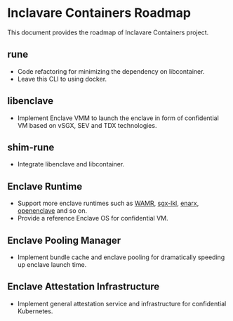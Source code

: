 # Inclavare Containers Roadmap

This document provides the roadmap of Inclavare Containers project.

## rune

- Code refactoring for minimizing the dependency on libcontainer. 
- Leave this CLI to using docker.

## libenclave

- Implement Enclave VMM to launch the enclave in form of confidential VM based on vSGX, SEV and TDX technologies.

## shim-rune

- Integrate libenclave and libcontainer. 

## Enclave Runtime

- Support more enclave runtimes such as [WAMR](https://github.com/bytecodealliance/wasm-micro-runtime), [sgx-lkl](https://github.com/lsds/sgx-lkl), [enarx](https://github.com/enarx/enarx), [openenclave](https://github.com/openenclave/openenclave) and so on.
- Provide a reference Enclave OS for confidential VM. 

## Enclave Pooling Manager

- Implement bundle cache and enclave pooling for dramatically speeding up enclave launch time.

## Enclave Attestation Infrastructure

- Implement general attestation service and infrastructure for confidential Kubernetes.
